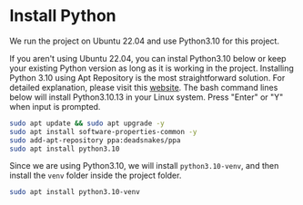 # Install Python

We run the project on Ubuntu 22.04 and use Python3.10 for this project.

If you aren't using Ubuntu 22.04, you can instal Python3.10 below or keep your
existing Python version as long as it is working in the project. Installing
Python 3.10 using Apt Repository is the most straightforward solution. For
detailed explanation, please visit this
[website](https://computingforgeeks.com/how-to-install-python-on-ubuntu-linux-system/).
The bash command lines below will install Python3.10.13 in your Linux system.
Press "Enter" or "Y" when input is prompted.

```bash
sudo apt update && sudo apt upgrade -y
sudo apt install software-properties-common -y
sudo add-apt-repository ppa:deadsnakes/ppa
sudo apt install python3.10
```

Since we are using Python3.10, we will install `python3.10-venv`, and then
install the `venv` folder inside the project folder.

```bash
sudo apt install python3.10-venv
```
